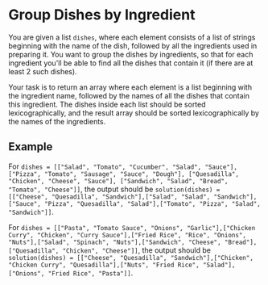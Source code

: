 # Group Dishes by Ingredient

You are given a list `dishes`, where each element consists of a list of strings beginning with the name of the dish, followed by all the ingredients used in preparing it. You want to group the dishes by ingredients, so that for each ingredient you'll be able to find all the dishes that contain it (if there are at least 2 such dishes).

Your task is to return an array where each element is a list beginning with the ingredient name, followed by the names of all the dishes that contain this ingredient. The dishes inside each list should be sorted lexicographically, and the result array should be sorted lexicographically by the names of the ingredients.

## Example

For `dishes = [["Salad", "Tomato", "Cucumber", "Salad", "Sauce"],["Pizza", "Tomato", "Sausage", "Sauce", "Dough"], ["Quesadilla", "Chicken", "Cheese", "Sauce"], ["Sandwich", "Salad", "Bread", "Tomato", "Cheese"]]`, the output should be `solution(dishes) = [["Cheese", "Quesadilla", "Sandwich"],["Salad", "Salad", "Sandwich"],["Sauce", "Pizza", "Quesadilla", "Salad"],["Tomato", "Pizza", "Salad", "Sandwich"]]`.

For `dishes = [["Pasta", "Tomato Sauce", "Onions", "Garlic"],["Chicken Curry", "Chicken", "Curry Sauce"],["Fried Rice", "Rice", "Onions", "Nuts"],["Salad", "Spinach", "Nuts"],["Sandwich", "Cheese", "Bread"],["Quesadilla", "Chicken", "Cheese"]]`, the output should be `solution(dishes) = [["Cheese", "Quesadilla", "Sandwich"],["Chicken", "Chicken Curry", "Quesadilla"],["Nuts", "Fried Rice", "Salad"],["Onions", "Fried Rice", "Pasta"]]`.